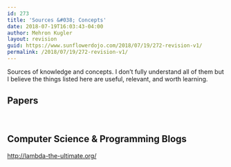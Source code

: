 ```yaml
---
id: 273
title: 'Sources &#038; Concepts'
date: 2018-07-19T16:03:43-04:00
author: Mehron Kugler
layout: revision
guid: https://www.sunflowerdojo.com/2018/07/19/272-revision-v1/
permalink: /2018/07/19/272-revision-v1/
---
```

Sources of knowledge and concepts. I don&#8217;t fully understand all of them but I believe the things listed here are useful, relevant, and worth learning.

## Papers

&nbsp;

## Computer Science & Programming Blogs

http://lambda-the-ultimate.org/
